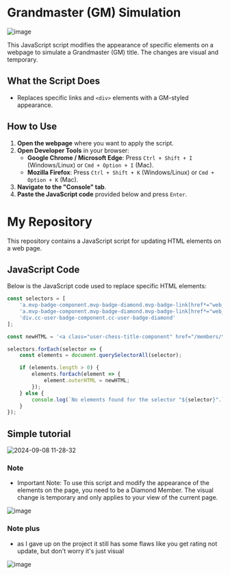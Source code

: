 # Grandmaster (GM) Simulation

![image](https://github.com/user-attachments/assets/bfd35922-206d-47b4-9fa6-7df2129f6bc0)


This JavaScript script modifies the appearance of specific elements on a webpage to simulate a Grandmaster (GM) title. The changes are visual and temporary.

## What the Script Does

- Replaces specific links and `<div>` elements with a GM-styled appearance.

## How to Use

1. **Open the webpage** where you want to apply the script.
2. **Open Developer Tools** in your browser:
   - **Google Chrome / Microsoft Edge**: Press `Ctrl + Shift + I` (Windows/Linux) or `Cmd + Option + I` (Mac).
   - **Mozilla Firefox**: Press `Ctrl + Shift + K` (Windows/Linux) or `Cmd + Option + K` (Mac).
3. **Navigate to the "Console" tab**.
4. **Paste the JavaScript code** provided below and press `Enter`.

# My Repository

This repository contains a JavaScript script for updating HTML elements on a web page.

## JavaScript Code

Below is the JavaScript code used to replace specific HTML elements:

```javascript
const selectors = [
    'a.mvp-badge-component.mvp-badge-diamond.mvp-badge-link[href*="web_play_live_arena"]',
    'a.mvp-badge-component.mvp-badge-diamond.mvp-badge-link[href*="web_play"]',
    'div.cc-user-badge-component.cc-user-badge-diamond'
];

const newHTML = '<a class="user-chess-title-component" href="/members/titled-players" target="_blank" data-tooltip-target="1">GM</a>';

selectors.forEach(selector => {
    const elements = document.querySelectorAll(selector);

    if (elements.length > 0) {
        elements.forEach(element => {
            element.outerHTML = newHTML;
        });
    } else {
        console.log(`No elements found for the selector "${selector}".`);
    }
});
 ```



## Simple tutorial

![2024-09-08 11-28-32](https://github.com/user-attachments/assets/6109d910-f74b-4654-b444-17d80ff5eff9)

### Note

- Important Note: To use this script and modify the appearance of the elements on the page, you need to be a Diamond Member. The visual change is temporary and only applies to your view of the current page.

![image](https://github.com/user-attachments/assets/0ff24dd1-dd08-4853-8411-22c59e75f203)

### Note plus

- as I gave up on the project it still has some flaws like you get rating not update, but don't worry it's just visual

![image](https://github.com/user-attachments/assets/af1604f8-ab98-4294-993b-5e10696f34d6)




